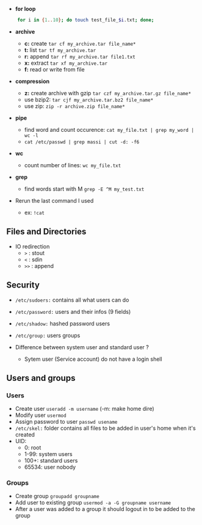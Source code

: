 - **for loop**
    
```sh
    for i in {1..10}; do touch test_file_$i.txt; done;
```

- **archive**
    - **c:** create ```tar cf my_archive.tar file_name*```
    - **t:** list   ```tar tf my_archive.tar```
    - **r:** append ```tar rf my_archive.tar file1.txt```
    - **x:** extract ```tar xf my_archive.tar```
    - **f:** read or write from file

- **compression**
    - **z:** create archive with gzip ```tar czf my_archive.tar.gz file_name*```
    - use bzip2: ```tar cjf my_archive.tar.bz2 file_name*```
    - use zip: ```zip -r archive.zip file_name*```
- **pipe**
    - find word and count occurence: ```cat my_file.txt | grep my_word | wc -l```
    - ```cat /etc/passwd | grep massi | cut -d: -f6```
- **wc**
    - count number of lines: ```wc my_file.txt```
- **grep**
    - find words start with M ```grep -E ^M my_test.txt```

- Rerun the last command I used
    - ex: ```!cat```

## Files and Directories

- IO redirection
    - ```>``` : stout
    - ```<``` : sdin
    - ```>>``` : append

## Security

- ```/etc/sudoers:``` contains all what users can do
- ```/etc/password:``` users and their infos (9 fields)
- ```/etc/shadow:```   hashed password users
- ```/etc/group:```  users groups

- Difference between system user and standard user ?
    - Sytem user (Service account) do not have a login shell

## Users and groups

### Users

- Create user ```useradd -m username``` (-m: make home dire)
- Modify user ```usermod```
- Assign password to user ```passwd usename```
- ```/etc/skel:``` folder contains all files to be added in user's home when it's created
- UID:
    - 0: root
    - 1-99: system users
    - 100+: standard users
    - 65534: user nobody

### Groups

- Create group ```groupadd groupname```
- Add user to existing group ```usermod -a -G groupname username```
- After a user was added to a group it should logout in to be added to the group